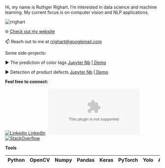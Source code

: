 Hi, my name is Ruthger Righart.
I’m interested in data science and machine learning.
My current focus is on computer vision and NLP applications.

<p align="left"> <img src="https://komarev.com/ghpvc/?username=rrighart&label=Profile%20views&color=0e75b6&style=flat" alt="rrighart" /> </p>

🌐 [Check out my website](https://www.rrighart.com)

📫 Reach out to me at rrighart@googlemail.com

Some side-projects:

▶️ The prediction of color tags [Jupyter Nb](https://www.kaggle.com/code/rrighart/the-prediction-of-color-tags)
 [ | Demo](https://huggingface.co/spaces/rrighart/color-tags)

▶️ Detection of product defects [Jupyter Nb](https://www.kaggle.com/code/rrighart/detection-of-product-defects-using-yolov7)
 [ | Demo](https://huggingface.co/spaces/rrighart/product-defects)

**Feel free to connect:**

[![Linkedin](https://i.stack.imgur.com/gVE0j.png) LinkedIn](https://www.linkedin.com/in/ruthger-righart)&nbsp; [![Twitter](https://img.shields.io/twitter/url/https/twitter.com)](https://twitter.com/RuthgerRighart)&nbsp; [![StackOverflow](https://upload.wikimedia.org/wikipedia/commons/thumb/e/ef/Stack_Overflow_icon.svg/512px-Stack_Overflow_icon.svg.png?20190716190036)](https://stackoverflow.com/users/4008657/ruthger-righart) 

**Tools**

| Python | OpenCV | Numpy | Pandas | Keras | PyTorch | Yolo | AWS |
| :---: | :---: | :---: | :---: | :---: | :---: | :---: | :---: |

<!---
RRighart/RRighart is a ✨ special ✨ repository because its `README.md` (this file) appears on your GitHub profile.
You can click the Preview link to take a look at your changes.
--->

